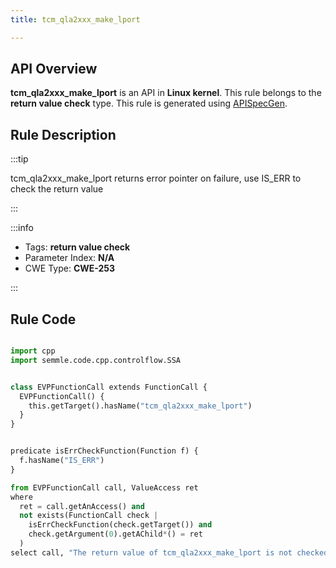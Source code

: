 ```yaml
---
title: tcm_qla2xxx_make_lport

---
```



## API Overview
**tcm_qla2xxx_make_lport** is an API in **Linux kernel**. This rule belongs to the **return value check** type. This rule is generated using [APISpecGen](../../tools/APISpecGen).
## Rule Description

:::tip

tcm_qla2xxx_make_lport returns error pointer on failure, use IS_ERR to check the return value

:::

:::info

- Tags: **return value check**
- Parameter Index: **N/A**
- CWE Type: **CWE-253**

:::

## Rule Code
```python

import cpp
import semmle.code.cpp.controlflow.SSA


class EVPFunctionCall extends FunctionCall {
  EVPFunctionCall() {
    this.getTarget().hasName("tcm_qla2xxx_make_lport")
  }
}


predicate isErrCheckFunction(Function f) {
  f.hasName("IS_ERR") 
}

from EVPFunctionCall call, ValueAccess ret
where
  ret = call.getAnAccess() and
  not exists(FunctionCall check |
    isErrCheckFunction(check.getTarget()) and
    check.getArgument(0).getAChild*() = ret
  )
select call, "The return value of tcm_qla2xxx_make_lport is not checked with IS_ERR."
    
```